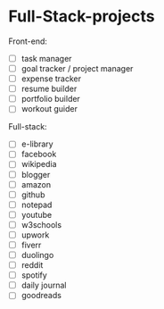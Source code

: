 # Full-Stack-projects

Front-end:
- [ ] task manager
- [ ] goal tracker / project manager
- [ ] expense tracker
- [ ] resume builder
- [ ] portfolio builder
- [ ] workout guider

Full-stack:
- [ ] e-library
- [ ] facebook
- [ ] wikipedia
- [ ] blogger
- [ ] amazon
- [ ] github
- [ ] notepad
- [ ] youtube
- [ ] w3schools
- [ ] upwork
- [ ] fiverr
- [ ] duolingo
- [ ] reddit
- [ ] spotify
- [ ] daily journal
- [ ] goodreads
